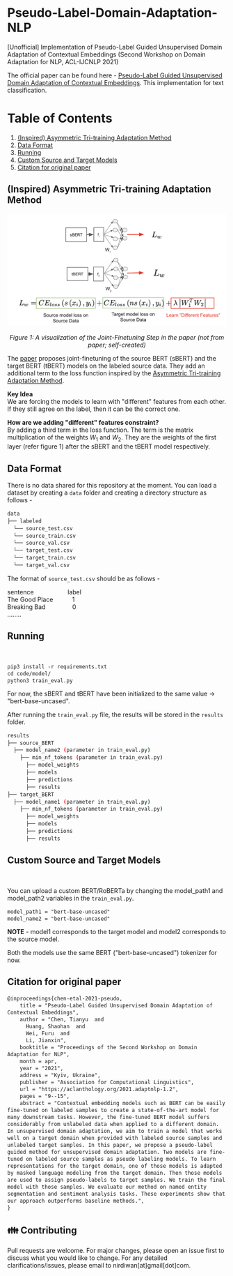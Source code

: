 # Pseudo-Label-Domain-Adaptation-NLP
[Unofficial] Implementation of Pseudo-Label Guided Unsupervised Domain Adaptation of Contextual Embeddings (Second Workshop on Domain Adaptation for NLP, ACL-IJCNLP 2021)

The official paper can be found here - <a href="https://aclanthology.org/2021.adaptnlp-1.2/">Pseudo-Label Guided Unsupervised Domain Adaptation of Contextual Embeddings</a>. This implementation for text classification.

# Table of Contents

1. [(Inspired) Asymmetric Tri-training Adaptation Method](#inspired-asymmetric-tri-training-adaptation-method)
2. [Data Format](#data-format)
3. [Running](#running)
4. [Custom Source and Target Models](#custom-source-and-target-models)
5. [Citation for original paper](#citation-for-original-paper)


## (Inspired) Asymmetric Tri-training Adaptation Method
![plot](images/model_image.png)*<p style="text-align: center;">Figure 1: A visualization of the Joint-Finetuning Step in the paper (not from paper; self-created)</p>*

The <a href = "https://aclanthology.org/2021.adaptnlp-1.2/">paper</a> proposes joint-finetuning of the source BERT (sBERT) and the target BERT (tBERT) models on the labeled source data. They add an additional term to the loss function inspired by the <a href = "https://arxiv.org/abs/1702.08400">Asymmetric Tri-training Adaptation Method</a>. <br>

<b> Key Idea </b> <br>
We are forcing the models to learn with "different" features from each other. If they still agree on the label, then it can be the correct one.

<b> How are we adding "different" features constraint? </b> <br>
By adding a third term in the loss function. The term is the matrix multiplication of the weights $W_1$ and $W_2$. They are the weights of the first layer (refer figure 1) after the sBERT and the tBERT model respectively. 


## Data Format 

There is no data shared for this repository at the moment. You can load a dataset by creating a ```data``` folder and creating a directory structure as follows - 

```bash
data
├── labeled
  └── source_test.csv 
  └── source_train.csv 
  └── source_val.csv 
  └── target_test.csv 
  └── target_train.csv 
  └── target_val.csv 
``` 

The format of ```source_test.csv``` should be as follows - 

sentence &emsp;&emsp;&emsp;&emsp;&emsp;  label <br>
The Good Place &emsp;&emsp;&nbsp;&nbsp;  1 <br>
Breaking Bad     &emsp;&emsp;&emsp;&nbsp;&nbsp;&nbsp;  0 <br>
........


## Running 
<br>


```
pip3 install -r requirements.txt
cd code/model/
python3 train_eval.py
```

For now, the sBERT and tBERT have been initialized to the same value -> "bert-base-uncased". <br>


After running the ```train_eval.py``` file, the results will be stored in the ```results``` folder. <br>
```bash
results
├── source_BERT
  ├── model_name2 (parameter in train_eval.py)
    ├── min_nf_tokens (parameter in train_eval.py)
      ├── model_weights
      ├── models
      ├── predictions
      ├── results
├── target_BERT
  ├── model_name1 (parameter in train_eval.py)
    ├── min_nf_tokens (parameter in train_eval.py)
      ├── model_weights
      ├── models
      ├── predictions
      ├── results

``` 

## Custom Source and Target Models 
<br>

You can upload a custom BERT/RoBERTa by changing the model_path1 and model_path2 variables in the ```train_eval.py```. <br>

```
model_path1 = "bert-base-uncased"
model_name2 = "bert-base-uncased"
```

<b>NOTE</b> - model1 corresponds to the target model and model2 corresponds to the source model.

Both the models use the same BERT ("bert-base-uncased") tokenizer for now.

## Citation for original paper

```
@inproceedings{chen-etal-2021-pseudo,
    title = "Pseudo-Label Guided Unsupervised Domain Adaptation of Contextual Embeddings",
    author = "Chen, Tianyu  and
      Huang, Shaohan  and
      Wei, Furu  and
      Li, Jianxin",
    booktitle = "Proceedings of the Second Workshop on Domain Adaptation for NLP",
    month = apr,
    year = "2021",
    address = "Kyiv, Ukraine",
    publisher = "Association for Computational Linguistics",
    url = "https://aclanthology.org/2021.adaptnlp-1.2",
    pages = "9--15",
    abstract = "Contextual embedding models such as BERT can be easily fine-tuned on labeled samples to create a state-of-the-art model for many downstream tasks. However, the fine-tuned BERT model suffers considerably from unlabeled data when applied to a different domain. In unsupervised domain adaptation, we aim to train a model that works well on a target domain when provided with labeled source samples and unlabeled target samples. In this paper, we propose a pseudo-label guided method for unsupervised domain adaptation. Two models are fine-tuned on labeled source samples as pseudo labeling models. To learn representations for the target domain, one of those models is adapted by masked language modeling from the target domain. Then those models are used to assign pseudo-labels to target samples. We train the final model with those samples. We evaluate our method on named entity segmentation and sentiment analysis tasks. These experiments show that our approach outperforms baseline methods.",
}
```

## 👪 Contributing
Pull requests are welcome. For major changes, please open an issue first to discuss what you would like to change. For any detailed clarifications/issues, please email to nirdiwan[at]gmail[dot]com.

<!-- ## ⚖️ License
[MIT](https://choosealicense.com/licenses/mit/) -->
